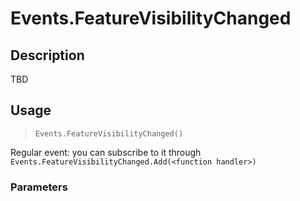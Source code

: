 # Events.FeatureVisibilityChanged
## Description
TBD

## Usage
> `Events.FeatureVisibilityChanged()`

Regular event: you can subscribe to it through `Events.FeatureVisibilityChanged.Add(<function handler>)`

### Parameters
